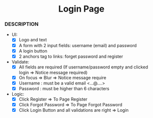 <h1 align="center">Login Page</h1>

### DESCRIPTION

- UI:
  - [x] Logo and text
  - [x] A form with 2 input fields: username (email) and password
  - [x] A login button
  - [x] 2 anchors tag to links: forget password and register
- Validate:
  - [x] All fields are required (If username/password empty and clicked login => Notice message required)
  - [x] On focus => Blur => Notice message require
  - [x] Username : must be a valid email <...@....>
  - [x] Password : must be higher than 6 characters
- Logic:
  - [x] Click Register => To Page Register
  - [x] Click Forgot Password => To Page Forgot Password
  - [x] Click Login Button and all validations are right => Login
